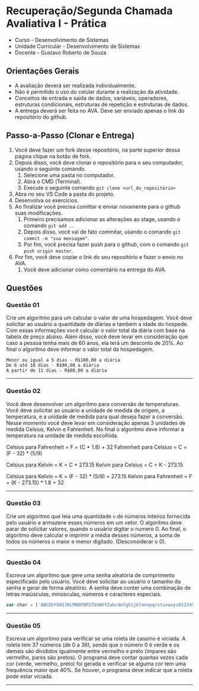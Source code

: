 
# Recuperação/Segunda Chamada Avaliativa I - Prática

- Curso - Desenvolvimento de Sistemas
- Unidade Curricular - Desenvolvimento de Sistemas
- Docente - Gustavo Roberto de Souza

## Orientações Gerais
- A avaliação deverá ser realizada individualmente.
- Não é permitido o uso do celular durante a realização da atividade.
- Conceitos de entrada e saída de dados, variáveis, operadores, estruturas condicionais, estruturas de repetição e estruturas de dados.
- A entrega deverá ser feita no AVA. Deve ser enviado apenas o link do repositório do github.

## Passo-a-Passo (Clonar e Entrega)
1. Você deve fazer um fork desse repositório, na parte superior dessa página clique na botão de fork. 
2. Depois disso, você deve clonar o repositório para o seu computador, usando o seguinte comando.
   1. Selecione uma pasta no computador.
   2. Abra o CMD (Terminal).
   3. Execute o seguinte comando `git clone <url_do_repositório>`
3. Abra no seu VS Code a pasta do projeto.
4. Desenvolva os exercícios.
5. Ao finalizar você precisa comittar e enviar novamente para o github suas modificações.
   1. Primeiro precisamos adicionar as alterações ao stage, usando o comando  `git add .`.
   2.  Depois disso, você vai de fato commitar, usando o comando `git commit -m "sua mensagem"`.
   3.  Por fim, você precisa fazer push para o github, com o comando `git push origin master`.
6. Por fim, você deve copiar o link do seu repositório e fazer o envio no AVA. 
   1. Você deve adicionar como comentário na entrega do AVA.

## Questões

### Questão 01
Crie um algoritmo para um calcular o valor de uma hospedagem. Você deve solicitar ao usuário a quantidade de diárias e também a idade do hospede. Com essas informações você calcular o valor total da diária com base na tabela de preço abaixo. Além disso, você deve levar em consideração que caso a pessoa tenha mais de 60 anos, ela terá um desconto de 20%. Ao final o algoritmo deve informar o valor total da hospedagem.

    Menor ou igual a 5 dias - R$100,00 a diária
    De 6 até 10 dias - R$90,00 a diária
    A partir de 11 dias - R$80,00 a diária

---

### Questão 02
Você deve desenvolver um algoritmo para conversão de temperaturas. Você deve solicitar ao usuário a unidade de medida de origem, a temperatura, e a unidade de medida para qual deseja fazer a conversão. Nesse momento você deve levar em consideração apenas 3 unidades de medida Celsius, Kelvin e Fahrenheit. No final o algoritmo deve informar a temperatura na unidade de medida escolhida.

Celsius para Fahrenheit = F = (C * 1.8) + 32 Fahrenheit para Celsius = C = (F - 32) * (5/9)

Celsius para Kelvin = K = C + 273.15 Kelvin para Celsius = C = K - 273.15

Celsius para Kelvin = K = (F - 32) * (5/9) + 273.15 Kelvin para Fahrenheit = F = (K - 273.15) * 1.8 + 32

---

### Questão 03
Crie um algoritmo que leia uma quantidade `n` de números inteiros fornecida pelo usuário e armazene esses números em um vetor. O
algoritmo deve parar de solicitar valores, quando o usuário digitar o numero 0. Ao final, o algoritmo deve calcular e imprimir a média
desses números, a soma de todos os números o maior e menor digitado. (Desconsiderar o 0).

---

### Questão 04
Escreva um algoritmo que gere uma senha aleatória de comprimento especificado pelo usuário. Você deve solicitar ao usuário o tamanho da senha e gerar de forma aleatório. A senha deve conter uma combinação de letras maiúsculas, minúsculas, números e caracteres especiais.

```javascript
var char = ['ABCDEFGHIJKLMNOPQRSTUVWXYZabcdefghijklmnopqrstuvwxyz0123456789!@#$%&']
```

---

### Questão 05
Escreva um algoritmo para verificar se uma roleta de cassino é viciada. A roleta tem 37 números (de 0 a 36), sendo que o número 0 é verde e os demais são divididos igualmente entre vermelho e preto (impares são vermelho, pares são pretos). O programa deve contar quantas vezes cada cor (verde, vermelho, preto) foi gerada e verificar se alguma cor tem uma frequência maior que 40%. Se houver, o programa deve indicar que a roleta pode estar viciada.

---      

